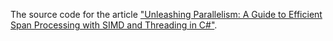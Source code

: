 ﻿The source code for the article ["Unleashing Parallelism: A Guide to Efficient Span Processing with SIMD and Threading in C#"](https://aalmada.github.io/posts/Unleashing-parallelism/).
